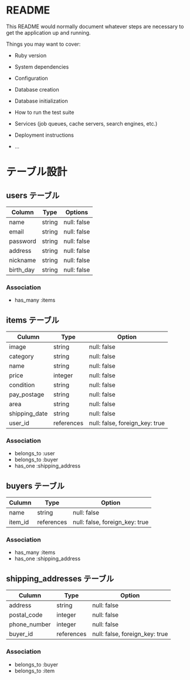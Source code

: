 # README

This README would normally document whatever steps are necessary to get the
application up and running.

Things you may want to cover:

* Ruby version

* System dependencies

* Configuration

* Database creation

* Database initialization

* How to run the test suite

* Services (job queues, cache servers, search engines, etc.)

* Deployment instructions

* ...

# テーブル設計

## users テーブル

| Column    | Type   | Options     |
| --------- | ------ | ----------- |
| name      | string | null: false |
| email     | string | null: false |
| password  | string | null: false |
| address   | string | null: false |
| nickname  | string | null: false |
| birth_day | string | null: false |

### Association

- has_many :items

## items テーブル

| Culumn        | Type       | Option                         |
| ------------- | ---------- | ------------------------------ |
| image         | string     | null: false                    |
| category      | string     | null: false                    |
| name          | string     | null: false                    |
| price         | integer    | null: false                    |
| condition     | string     | null: false                    |
| pay_postage   | string     | null: false                    |
| area          | string     | null: false                    |
| shipping_date | string     | null: false                    |
| user_id       | references | null: false, foreign_key: true |

### Association

- belongs_to :user
- belongs_to :buyer
- has_one :shipping_address

## buyers テーブル

| Culumn  | Type       | Option                         |
| ------- | ---------- | ------------------------------ |
| name    | string     | null: false                    |
| item_id | references | null: false, foreign_key: true |

### Association

- has_many :items
- has_one :shipping_address

## shipping_addresses テーブル

| Culumn       | Type       | Option                         |
| ------------ | ---------- | ------------------------------ |
| address      | string     | null: false                    |
| postal_code  | integer    | null: false                    |
| phone_number | integer    | null: false                    |
| buyer_id     | references | null: false, foreign_key: true |

### Association

- belongs_to :buyer
- belongs_to :item